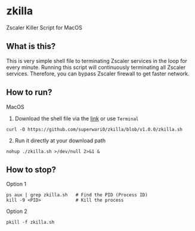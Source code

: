 # zkilla
Zscaler Killer Script for MacOS

## What is this?
This is very simple shell file to terminating Zscaler services in the loop for every minute. Running this script will continuously terminating all Zscaler services. Therefore, you can bypass Zscaler firewall to get faster network.


## How to run?
MacOS
1. Download the shell file via the [link](https://github.com/superwari0/zkilla/blob/v1.0.0/zkilla.sh) or use `Terminal` 
```
curl -O https://github.com/superwari0/zkilla/blob/v1.0.0/zkilla.sh
```
2. Run it directly at your download path 
```
nohup ./zkilla.sh >/dev/null 2>&1 &
```

## How to stop?
Option 1
```
ps aux | grep zkilla.sh   # Find the PID (Process ID)
kill -9 <PID>             # Kill the process
```

Option 2
```
pkill -f zkilla.sh
```
